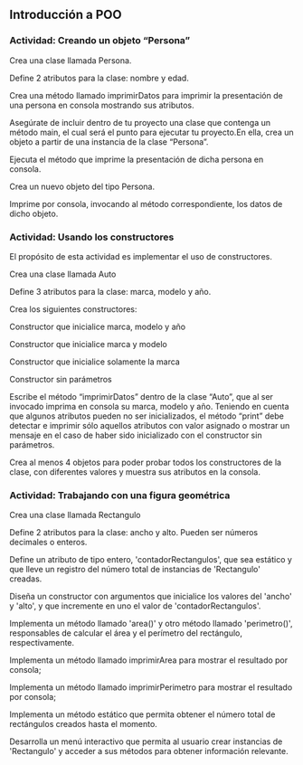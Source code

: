 ## Introducción a POO

### Actividad: Creando un objeto “Persona”

Crea una clase llamada Persona.

Define 2 atributos para la clase: nombre y edad.

Crea una método llamado imprimirDatos para imprimir la presentación de una persona en consola mostrando sus atributos.

Asegúrate de incluir dentro de tu proyecto una clase que contenga un método main, el cual será el punto para ejecutar tu proyecto.En ella, crea un objeto a partir de una instancia de la clase “Persona”.

Ejecuta el método que imprime la presentación de dicha persona en consola.

Crea un nuevo objeto del tipo Persona.

Imprime por consola, invocando al método correspondiente, los datos de dicho objeto. 

### Actividad: Usando los constructores

El propósito de esta actividad es implementar el uso de constructores.

Crea una clase llamada Auto

Define 3 atributos para la clase: marca, modelo y año. 

Crea los siguientes constructores:

Constructor que inicialice marca, modelo y año

Constructor que inicialice marca y modelo 

Constructor que inicialice solamente la marca

Constructor sin parámetros

Escribe el método “imprimirDatos” dentro de la clase “Auto”, que al ser invocado imprima en consola su marca, modelo y año. Teniendo en cuenta que algunos atributos pueden no ser inicializados, el método “print” debe detectar e imprimir sólo aquellos atributos con valor asignado o mostrar un mensaje en el caso de haber sido inicializado con el constructor sin parámetros. 

Crea al menos 4 objetos para poder probar todos los constructores de la clase, con diferentes valores y muestra sus atributos en la consola.

### Actividad: Trabajando con una figura geométrica

Crea una clase llamada Rectangulo

Define 2 atributos para la clase: ancho y alto. Pueden ser números decimales o enteros.

Define un atributo de tipo entero, 'contadorRectangulos', que sea estático y que lleve un registro del número total de instancias de 'Rectangulo' creadas.

Diseña un constructor con argumentos que inicialice los valores del 'ancho' y 'alto', y que incremente en uno el valor de 'contadorRectangulos'. 

Implementa un método llamado 'area()' y otro método llamado 'perimetro()', responsables de calcular el área y el perímetro del rectángulo, respectivamente.

Implementa un método llamado imprimirArea para mostrar el resultado por consola;

Implementa un método llamado imprimirPerimetro para mostrar el resultado por consola;

Implementa un método estático que permita obtener el número total de rectángulos creados hasta el momento.

Desarrolla un menú interactivo que permita al usuario crear instancias de 'Rectangulo' y acceder a sus métodos para obtener información relevante.